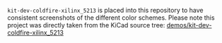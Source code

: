 ```kit-dev-coldfire-xilinx_5213``` is placed into this repository to have consistent screenshots of the different color schemes.
Please note this project was directly taken from the KiCad source tree:
[demos/kit-dev-coldfire-xilinx_5213](https://github.com/KiCad/kicad-source-mirror/tree/master/demos/kit-dev-coldfire-xilinx_5213)

